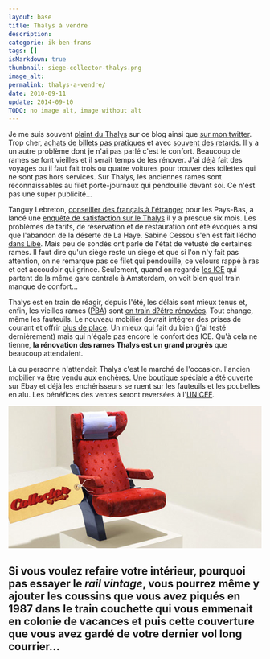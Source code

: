 ```yaml
---
layout: base
title: Thalys à vendre
description: 
categorie: ik-ben-frans
tags: []
isMarkdown: true
thumbnail: siege-collector-thalys.png
image_alt: 
permalink: thalys-a-vendre/
date: 2010-09-11
update: 2014-09-10
TODO: no image alt, image without alt
---
```




Je me suis souvent [plaint du Thalys](http://twitter.com/meinamsterdam/status/11146743214) sur ce blog ainsi que [sur mon twitter](http://twitter.com/meinamsterdam). Trop cher, [achats de billets pas pratiques](/thalys-comparatif-des-sites-web) et avec [souvent des retards](/le-thalys-a-moins-grande-vitesse). Il y a un autre problème dont je n'ai pas parlé c'est le confort. Beaucoup de rames se font vieilles et il serait temps de les rénover. J'ai déjà fait des voyages ou il faut fait trois ou quatre voitures pour trouver des toilettes qui ne sont pas hors services. Sur Thalys, les anciennes rames sont reconnaissables au filet porte-journaux qui pendouille devant soi. Ce n'est pas une super publicité...

Tanguy Lebreton, [conseiller des français à l'étranger](/assemblee-francais-etranger) pour les Pays-Bas, a lancé une [enquête de satisfaction sur le Thalys](http://www.lelionbleu.nl/?page_id=26) il y a presque six mois. Les problèmes de tarifs, de réservation et de restauration ont été évoqués ainsi que l'abandon de la déserte de La Haye. Sabine Cessou s'en est fait l’écho [dans Libé](http://www.lelionbleu.nl/?p=1353). Mais peu de sondés ont parlé de l'état de vétusté de certaines rames. Il faut dire qu'un siège reste un siège et que si l'on n'y fait pas attention, on ne remarque pas ce filet qui pendouille, ce velours rappé à ras et cet accoudoir qui grince. Seulement, quand on regarde [les ICE](http://www.nshispeed.nl/nl/ice/routes-ice-international) qui partent de la même gare centrale à Amsterdam, on voit bien quel train manque de confort...

Thalys est en train de réagir, depuis l'été, les délais sont mieux tenus et, enfin, les vieilles rames ([PBA](http://fr.wikipedia.org/wiki/TGV_PBA)) sont [en train d?être rénovées](http://www.thalys.com/de/fr/renovation
). Tout change, même les fauteuils. Le nouveau mobilier devrait intégrer des prises de courant et offrir [plus de place](http://www.thalys.com/de/fr/renovation). Un mieux qui fait du bien (j'ai testé dernièrement) mais qui n'égale pas encore le confort des ICE. Qu'à cela ne tienne, **la rénovation des rames Thalys est un grand progrès** que beaucoup attendaient.

Là ou personne n'attendait Thalys c'est le marché de l'occasion. l'ancien mobilier va être vendu aux enchères. [Une boutique spéciale](http://stores.ebay.fr/new-thalys) a été ouverte sur Ebay et déjà les enchérisseurs se ruent sur les fauteuils et les poubelles en alu. Les bénéfices des ventes seront reversées à l'[UNICEF](http://www.unicef.fr/). 

![](siege-collector-thalys.png)

Si vous voulez refaire votre intérieur, pourquoi pas essayer le *rail vintage*, vous pourrez même y ajouter les coussins que vous avez piqués en 1987 dans le train couchette qui vous emmenait en colonie de vacances et puis cette couverture que vous avez gardé de votre dernier vol long courrier...
---